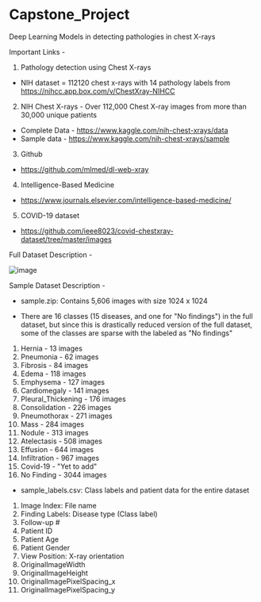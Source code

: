 # Capstone_Project
Deep Learning Models in detecting pathologies in chest X-rays

Important Links - 

1. Pathology detection using Chest X-rays
-  NIH dataset = 112120 chest x-rays with 14 pathology labels from https://nihcc.app.box.com/v/ChestXray-NIHCC
2. NIH Chest X-rays - Over 112,000 Chest X-ray images from more than 30,000 unique patients
-  Complete Data - https://www.kaggle.com/nih-chest-xrays/data
-  Sample data   - https://www.kaggle.com/nih-chest-xrays/sample
3. Github 
-  https://github.com/mlmed/dl-web-xray
4. Intelligence-Based Medicine
-  https://www.journals.elsevier.com/intelligence-based-medicine/
5. COVID-19 dataset 
-  https://github.com/ieee8023/covid-chestxray-dataset/tree/master/images

Full Dataset Description - 

![image](https://user-images.githubusercontent.com/55267125/83952210-d86d9180-a854-11ea-8087-d33d1a09195a.png)  

Sample Dataset Description - 

- sample.zip: Contains 5,606 images with size 1024 x 1024

- There are 16 classes (15 diseases, and one for "No findings") in the full dataset, but since this is drastically reduced version of the full dataset, some of the classes are sparse with the labeled as "No findings"

1) Hernia - 13 images
2) Pneumonia - 62 images
3) Fibrosis - 84 images
4) Edema - 118 images
5) Emphysema - 127 images
6) Cardiomegaly - 141 images
7) Pleural_Thickening - 176 images
8) Consolidation - 226 images
9) Pneumothorax - 271 images
10) Mass - 284 images
11) Nodule - 313 images
12) Atelectasis - 508 images
13) Effusion - 644 images
14) Infiltration - 967 images
15) Covid-19 - "Yet to add"
16) No Finding - 3044 images

- sample_labels.csv: Class labels and patient data for the entire dataset

1) Image Index: File name
2) Finding Labels: Disease type (Class label)
3) Follow-up #
4) Patient ID
5) Patient Age
6) Patient Gender
7) View Position: X-ray orientation
8) OriginalImageWidth
9) OriginalImageHeight
10) OriginalImagePixelSpacing_x
11) OriginalImagePixelSpacing_y
